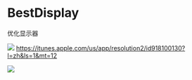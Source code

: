 # BestDisplay
优化显示器

[![](http://res.cloudinary.com/dfzokzfi5/image/upload/c_scale,w_124/v1411092419/app-store-button_pw05je.png)](https://itunes.apple.com/us/app/resolution2/id918100130?l=zh&ls=1&mt=12) https://itunes.apple.com/us/app/resolution2/id918100130?l=zh&ls=1&mt=12

![](http://a5.mzstatic.com/us/r30/Purple3/v4/52/ad/e9/52ade902-b3bf-da28-9c01-cf12d48f08fd/screen800x500.jpeg)
